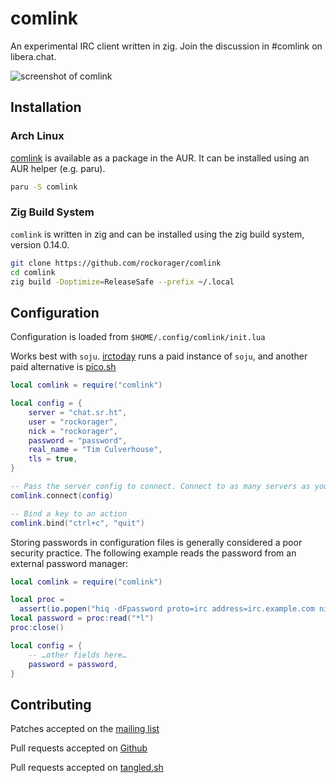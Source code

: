 # comlink

An experimental IRC client written in zig. Join the discussion in #comlink on
libera.chat.

![screenshot of comlink](screenshot.png)

## Installation

### Arch Linux

[comlink](https://aur.archlinux.org/packages/comlink) is available as a package in the AUR. It can be installed using an AUR helper (e.g. paru).

```sh
paru -S comlink
```

### Zig Build System

`comlink` is written in zig and can be installed using the zig build system,
version 0.14.0.

```sh
git clone https://github.com/rockorager/comlink
cd comlink
zig build -Doptimize=ReleaseSafe --prefix ~/.local
```

## Configuration

Configuration is loaded from `$HOME/.config/comlink/init.lua`

Works best with `soju`. [irctoday](https://irctoday.com) runs a paid instance of `soju`, and
another paid alternative is [pico.sh](https://pico.sh/irc)

```lua
local comlink = require("comlink")

local config = {
	server = "chat.sr.ht",
	user = "rockorager",
	nick = "rockorager",
	password = "password",
	real_name = "Tim Culverhouse",
	tls = true,
}

-- Pass the server config to connect. Connect to as many servers as you need
comlink.connect(config)

-- Bind a key to an action
comlink.bind("ctrl+c", "quit")
```

Storing passwords in configuration files is generally considered a poor
security practice. The following example reads the password from an external
password manager:

```lua
local comlink = require("comlink")

local proc =
  assert(io.popen("hiq -dFpassword proto=irc address=irc.example.com nickname=alex", "r"))
local password = proc:read("*l")
proc:close()

local config = {
	-- …other fields here…
	password = password,
}
```

## Contributing

Patches accepted on the [mailing list](https://lists.sr.ht/~rockorager/comlink)

Pull requests accepted on [Github](https://github.com/rockorager/comlink)

Pull requests accepted on
[tangled.sh](https://tangled.sh/@rockorager.dev/comlink)
